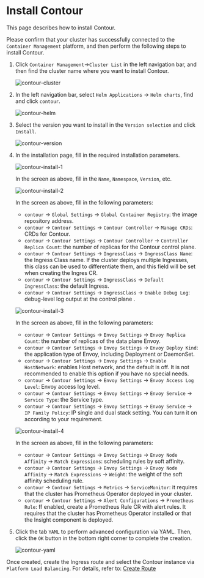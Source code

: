# Install Contour

This page describes how to install Contour.

Please confirm that your cluster has successfully connected to the `Container Management` platform, and then perform the following steps to install Contour.

1. Click `Container Management`->`Cluster List` in the left navigation bar, and then find the cluster name where you want to install Contour.

    ![contour-cluster](https://docs.daocloud.io/daocloud-docs-images/docs/en/docs/network/images/contour-install-1.png)

2. In the left navigation bar, select `Helm Applications` -> `Helm charts`, find and click `contour`.

    ![contour-helm](https://docs.daocloud.io/daocloud-docs-images/docs/en/docs/network/images/contour-install-2.png)

3. Select the version you want to install in the `Version selection` and click `Install`.

    ![contour-version](https://docs.daocloud.io/daocloud-docs-images/docs/en/docs/network/images/contour-install-3.png)

4. In the installation page, fill in the required installation parameters.

    ![contour-install-1](https://docs.daocloud.io/daocloud-docs-images/docs/en/docs/network/images/contour-install-4.png)

    In the screen as above, fill in the `Name`, `Namespace`, `Version`, etc.

    ![contour-install-2](https://docs.daocloud.io/daocloud-docs-images/docs/en/docs/network/images/contour-install-5.png)

    In the screen as above, fill in the following parameters:

    - `contour` -> `Global Settings` -> `Global Container Registry`: the image repository address.
    - `contour` -> `Contour Settings` -> `Contour Controller` -> `Manage CRDs`: CRDs for Contour.
    - `contour` -> `Contour Settings` -> `Contour Controller` -> `Controller Replica Count`: the number of replicas for the Contour control plane.
    - `contour` -> `Contour Settings` -> `IngressClass` -> `IngressClass Name`: the Ingress Class name. If the cluster deploys multiple Ingresses, this class can be used to differentiate them, and this field will be set when creating the Ingres CR.
    - `contour` -> `Contour Settings` -> `IngressClass` -> `Default IngressClass`: the default Ingress.
    - `contour` -> `Contour Settings` -> `IngressClass` -> `Enable Debug Log`: debug-level log output at the control plane .

    ![contour-install-3](https://docs.daocloud.io/daocloud-docs-images/docs/en/docs/network/images/contour-install-6.png)

    In the screen as above, fill in the following parameters:

    - `contour` -> `Contour Settings` -> `Envoy Settings` -> `Envoy Replica Count`: the number of replicas of the data plane Envoy.
    - `contour` -> `Contour Settings` -> `Envoy Settings` -> `Envoy Deploy Kind`: the application type of Envoy, including Deployment or DaemonSet.
    - `contour` -> `Contour Settings` -> `Envoy Settings` -> `Enable HostNetwork`: enables Host network, and the default is off. It is not recommended to enable this option if you have no special needs.
    - `contour` -> `Contour Settings` -> `Envoy Settings` -> `Envoy Access Log Level`: Envoy access log level.
    - `contour` -> `Contour Settings` -> `Envoy Settings` -> `Envoy Service` -> `Service Type`: the Service type.
    - `contour` -> `Contour Settings` -> `Envoy Settings` -> `Envoy Service` -> `IP Family Policy`: IP single and dual stack setting. You can turn it on according to your requirement.

    ![contour-install-4](https://docs.daocloud.io/daocloud-docs-images/docs/en/docs/network/images/contour-install-7.png)

    In the screen as above, fill in the following parameters:

    - `contour` -> `Contour Settings` -> `Envoy Settings` -> `Envoy Node Affinity` -> `Match Expressions`: scheduling rules by soft affinity.
    - `contour` -> `Contour Settings` -> `Envoy Settings` -> `Envoy Node Affinity` -> `Match Expressions` -> `Weight`: the weight of the soft affinity scheduling rule.
    - `contour` -> `Contour Settings` -> `Metrics` -> `ServiceMonitor`: it requires that the cluster has Prometheus Operator deployed in your cluster.
    - `contour` -> `Contour Settings` -> `Alert Configurations` -> `Prometheus Rule`: ff enabled, create a Prometheus Rule CR with alert rules. It requires that the cluster has Prometheus Operator installed or that the Insight component is deployed.

5. Click the tab `YAML` to perform advanced configuration via YAML. Then, click the `OK` button in the bottom right corner to complete the creation.

    ![contour-yaml](https://docs.daocloud.io/daocloud-docs-images/docs/en/docs/network/images/contour-install-8.png)

Once created, create the Ingress route and select the Contour instance via `Platform Load Balancing`. For details, refer to: [Create Route](../../../kpanda/user-guide/services-routes/create-ingress.md)
